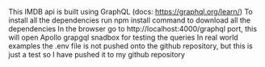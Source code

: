 This IMDB api is built using GraphQL (docs: https://graphql.org/learn/)
To install all the dependencies run npm install command to download all the dependencies
In the browser go to http://localhost:4000/graphql port, this will open Apollo grapgql snadbox for testing the queries
In real world examples the .env file is not pushed onto the github repository, but this is just a test so I have pushed it to my github repository
